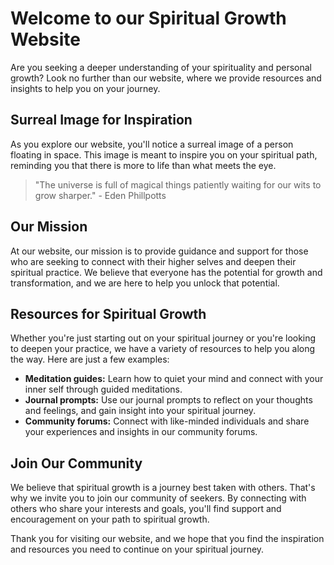 <!--
Write me markdown content of website with wallpaper:

"A surreal image of a person floating in space for a spirituality or personal growth website"

The header of the page should not be copy of the text but rather a real content of the website which is using this wallpaper.

- Feel free to use structure like headings, bullets, numbering, blockquotes, paragraphs, horizontal lines, etc.
- You can use formatting like bold or _italic_
- You can include UTF-8 emojis
- Links should be only #hash anchors (and you can refer to the document itself)
- Do not include images
-->

<!--font:Poppins-->

# Welcome to our Spiritual Growth Website

Are you seeking a deeper understanding of your spirituality and personal growth? Look no further than our website, where we provide resources and insights to help you on your journey.

## Surreal Image for Inspiration

As you explore our website, you'll notice a surreal image of a person floating in space. This image is meant to inspire you on your spiritual path, reminding you that there is more to life than what meets the eye.

> "The universe is full of magical things patiently waiting for our wits to grow sharper." - Eden Phillpotts

## Our Mission

At our website, our mission is to provide guidance and support for those who are seeking to connect with their higher selves and deepen their spiritual practice. We believe that everyone has the potential for growth and transformation, and we are here to help you unlock that potential.

## Resources for Spiritual Growth

Whether you're just starting out on your spiritual journey or you're looking to deepen your practice, we have a variety of resources to help you along the way. Here are just a few examples:

- **Meditation guides:** Learn how to quiet your mind and connect with your inner self through guided meditations.
- **Journal prompts:** Use our journal prompts to reflect on your thoughts and feelings, and gain insight into your spiritual journey.
- **Community forums:** Connect with like-minded individuals and share your experiences and insights in our community forums.

## Join Our Community

We believe that spiritual growth is a journey best taken with others. That's why we invite you to join our community of seekers. By connecting with others who share your interests and goals, you'll find support and encouragement on your path to spiritual growth.

Thank you for visiting our website, and we hope that you find the inspiration and resources you need to continue on your spiritual journey.
